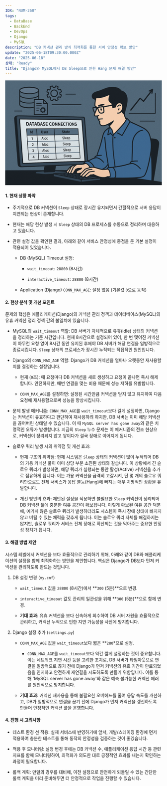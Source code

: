 ```yaml
---
IDX: "NUM-260"
tags:
  - DataBase
  - BackEnd
  - DevOps
  - Django
  - MySQL
description: "DB 커넥션 관리 방식 최적화를 통한 서버 안정성 확보 방안"
update: "2025-06-18T09:30:00.000Z"
date: "2025-06-18"
상태: "Ready"
title: "Django와 MySQL에서 DB Sleep으로 인한 Hang 문제 해결 방안"
---
```

![](image1.png)
#### 1. 현재 상황 파악

- 주기적으로 DB 커넥션이 `Sleep` 상태로 장시간 유지되면서 간헐적으로 서버 응답이 지연되는 현상이 존재합니다.

- 현재는 해당 현상 발생 시 `Sleep` 상태의 DB 프로세스를 수동으로 정리하며 대응하고 있습니다.

- 관련 설정 값을 확인한 결과, 아래와 같이 서비스 안정성에 중점을 둔 기본 설정이 적용되어 있었습니다.

    - DB (MySQL) Timeout 설정:

        - `wait_timeout`: `28800` (8시간)

        - `interactive_timeout`: `28800` (8시간)

    - Application (Django) `CONN_MAX_AGE`: 설정 없음 (기본값 `0`으로 동작)

#### 2. 현상 분석 및 개선 포인트

문제의 핵심은 애플리케이션(Django)의 커넥션 관리 정책과 데이터베이스(MySQL)의 유휴 커넥션 정리 정책 간의 불일치에 있습니다.

- MySQL의 `wait_timeout` 역할: DB 서버가 자체적으로 유휴(idle) 상태의 커넥션을 정리하는 기준 시간입니다. 현재 8시간으로 설정되어 있어, 한 번 맺어진 커넥션이 아무런 요청 없이 8시간 동안 유지된 후에야 DB 서버가 해당 연결을 일방적으로 종료시킵니다. `Sleep` 상태의 프로세스가 장시간 누적되는 직접적인 원인입니다.

- Django의 `CONN_MAX_AGE` 역할: Django가 DB 커넥션을 얼마나 오랫동안 재사용할지를 결정하는 설정입니다.

    - 현재 (`0`초): 매 요청마다 DB 커넥션을 새로 생성하고 요청이 끝나면 즉시 해제합니다. 안전하지만, 매번 연결을 맺는 비용 때문에 성능 저하를 유발합니다.

    - `CONN_MAX_AGE`를 설정하면: 설정된 시간만큼 커넥션을 닫지 않고 유지하여 다음 요청에 재사용함으로써 성능을 향상시킵니다.

- 문제 발생 메커니즘: `CONN_MAX_AGE`를 `wait_timeout`보다 길게 설정하면, Django는 커넥션이 유효하다고 판단하여 재사용하려 하지만, DB 서버는 이미 해당 커넥션을 끊어버린 상태일 수 있습니다. 이 때 `MySQL server has gone away`와 같은 치명적인 오류가 발생합니다. 지금의 `Sleep` 누수 문제는 이 메커니즘의 전조 현상으로, 커넥션이 정리되지 않고 쌓이다가 결국 장애로 이어지게 됩니다.

- 슬로우 쿼리 발생 시의 취약점 및 개선 효과:

    - 현재 구조의 취약점: 현재 시스템은 `Sleep` 상태의 커넥션이 많이 누적되어 DB의 가용 커넥션 풀이 이미 상당 부분 소진된 상태와 같습니다. 이 상황에서 긴 슬로우 쿼리가 발생하면, 해당 쿼리가 실행되는 동안 활성(Active) 커넥션을 추가로 점유하게 됩니다. 이는 가용 커넥션을 급격히 고갈시켜, 단 몇 개의 슬로우 쿼리만으로도 전체 서비스가 응답 불능(Hang)에 빠지는 매우 치명적인 상황을 유발합니다.

    - 개선 방안의 효과: 제안된 설정을 적용하면 불필요한 `Sleep` 커넥션이 정리되어 DB 커넥션 풀에 충분한 여유 공간이 확보됩니다. 이렇게 확보된 여유 공간 덕분에, 예기치 않은 슬로우 쿼리가 발생하더라도 시스템이 즉시 장애 상태에 빠지지 않고 버틸 수 있는 체력을 갖추게 됩니다. 이는 슬로우 쿼리 자체를 해결하지는 않지만, 슬로우 쿼리가 서비스 전체 장애로 확산되는 것을 막아주는 중요한 안정성 장치가 됩니다.

#### 3. 해결 방법 제안

시스템 레벨에서 커넥션을 보다 효율적으로 관리하기 위해, 아래와 같이 DB와 애플리케이션의 설정을 함께 최적화하는 방안을 제안합니다. 핵심은 Django가 DB보다 먼저 커넥션을 관리하도록 만드는 것입니다.

1. DB 설정 변경 (`my.cnf`)

    - `wait_timeout` 값을 `28800` (8시간)에서 **`300` (5분)**으로 변경.

    - `interactive_timeout` 값도 관리의 일관성을 위해 **`300` (5분)**으로 함께 변경.

    - **기대 효과**: 유휴 커넥션을 보다 신속하게 회수하여 DB 서버 자원을 효율적으로 관리하고, 커넥션 누적으로 인한 지연 가능성을 사전에 방지합니다.

1. Django 설정 추가 (`settings.py`)

    - `CONN_MAX_AGE` 값을 `wait_timeout`보다 짧은 **`280`*으로 설정.

        - `CONN_MAX_AGE`를 `wait_timeout`보다 약간 짧게 설정하는 것이 중요합니다. 이는 네트워크 지연 시간 등을 고려한 조치로, DB 서버가 타임아웃으로 연결을 일방적으로 끊기 전에 Django가 먼저 커넥션의 유효 기간이 만료되었음을 인지하고 안전하게 재연결을 시도하도록 만들기 위함입니다. 이를 통해 'MySQL server has gone away'와 같은 예측 불가능한 커넥션 에러를 원천적으로 방지합니다.

    - **기대 효과**: 커넥션 재사용을 통해 불필요한 오버헤드를 줄여 응답 속도를 개선하고, DB가 일방적으로 연결을 끊기 전에 Django가 먼저 커넥션을 갱신하도록 만들어 안정적인 커넥션 풀을 운영합니다.

#### 4. 진행 시 고려사항

- 테스트 환경 선 적용: 실제 서비스에 반영하기에 앞서, 개발/스테이징 환경에 먼저 적용하여 충분한 테스트를 통해 동작의 안정성을 검증하는 것이 좋겠습니다.

- 적용 후 모니터링: 설정 변경 후에는 DB 커넥션 수, 애플리케이션 응답 시간 등 관련 지표를 함께 모니터링하여, 최적화가 의도한 대로 긍정적인 효과를 내는지 확인하는 과정이 필요합니다.

- 롤백 계획: 만일의 경우를 대비해, 이전 설정으로 안전하게 되돌릴 수 있는 간단한 롤백 계획을 미리 준비해두면 더 안정적으로 작업을 진행할 수 있습니다.



